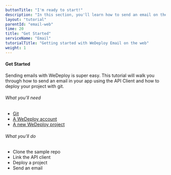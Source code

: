 ```yaml
---
buttonTitle: "I'm ready to start!"
description: "In this section, you'll learn how to send an email on the web using the WeDeploy API Client."
layout: "tutorial"
parentId: "email-web"
time: 20
title: "Get Started"
serviceName: "Email"
tutorialTitle: "Getting started with WeDeploy Email on the web"
weight: 1
---
```


#### Get Started

Sending emails with WeDeploy is super easy. This tutorial will walk you through how to send an email in your app using the API Client and how to deploy your project with git.

###### What you'll need

<ul class="checklist">
	<li><a href="https://git-scm.com/downloads" target="_blank">Git</a></li>
	<li><a href="http://dashboard.wedeploy.com/signup" target="_blank">A WeDeploy account</a></li>
	<li><a href="http://dashboard.wedeploy.com/new" target="_blank">A new WeDeploy project</a></li>
</ul>

###### What you'll do

<ul class="checklist">
	<li>Clone the sample repo</li>
	<li>Link the API client</li>
	<li>Deploy a project</li>
	<li>Send an email</li>
</ul>

